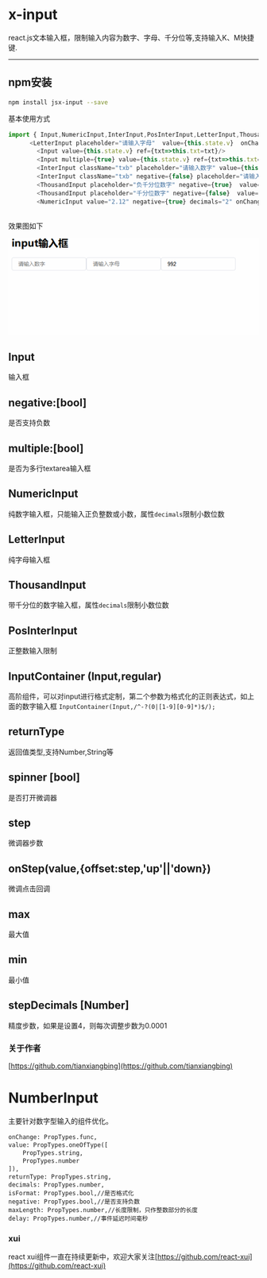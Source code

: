 <!--
 * @Descripttion: 
 * @Author: tianxiangbing
 * @Date: 2018-11-27 18:08:06
 * @LastEditTime: 2021-01-11 20:12:57
 * @github: https://github.com/tianxiangbing
 -->
# x-input
react.js文本输入框，限制输入内容为数字、字母、千分位等,支持输入K、M快捷键.
***
## npm安装

```bash
npm install jsx-input --save
```
基本使用方式
```js
import { Input,NumericInput,InterInput,PosInterInput,LetterInput,ThousandInput } from 'jsx-input';
      <LetterInput placeholder="请输入字母"  value={this.state.v}  onChange={this.changeHandle.bind(this)}/>
        <Input value={this.state.v} ref={txt=>this.txt=txt}/>
        <Input multiple={true} value={this.state.v} ref={txt=>this.txt=txt}/>
        <InterInput className="txb" placeholder="请输入数字" value={this.state.v} />
        <InterInput className="txb" negative={false} placeholder="请输入正数" value={this.state.v} />
        <ThousandInput placeholder="负千分位数字" negative={true}  value={this.state.v}  decimals="4" onChange={this.changeHandle.bind(this)}/>
        <ThousandInput placeholder="千分位数字" negative={false}  value={this.state.v}  decimals="4" onChange={this.changeHandle.bind(this)}/>
        <NumericInput value="2.12" negative={true} decimals="2" onChange={this.changeHandle.bind(this)}/>
    
```
效果图如下

![x-input](examples/input.gif)
## Input 
输入框
## negative:[bool]
是否支持负数
## multiple:[bool]
是否为多行textarea输入框
## NumericInput
纯数字输入框，只能输入正负整数或小数，属性`decimals`限制小数位数
## LetterInput
纯字母输入框
## ThousandInput
带千分位的数字输入框，属性`decimals`限制小数位数
## PosInterInput
正整数输入限制
## InputContainer (Input,regular)
高阶组件，可以对input进行格式定制，第二个参数为格式化的正则表达式，如上面的数字输入框 `InputContainer(Input,/^-?(0|[1-9][0-9]*)$/);`
## returnType 
返回值类型,支持Number,String等
## spinner [bool]
是否打开微调器
## step
微调器步数
## onStep(value,{offset:step,'up'||'down})
微调点击回调
## max
最大值
## min
最小值
## stepDecimals  [Number]
精度步数，如果是设置4，则每次调整步数为0.0001
### 关于作者
[https://github.com/tianxiangbing](https://github.com/tianxiangbing)

# NumberInput
主要针对数字型输入的组件优化。
```
onChange: PropTypes.func,
value: PropTypes.oneOfType([
    PropTypes.string,
    PropTypes.number
]),
returnType: PropTypes.string,
decimals: PropTypes.number,
isFormat: PropTypes.bool,//是否格式化
negative: PropTypes.bool,//是否支持负数
maxLength: PropTypes.number,//长度限制，只作整数部分的长度
delay: PropTypes.number,//事件延迟时间毫秒
```
### xui
react xui组件一直在持续更新中，欢迎大家关注[https://github.com/react-xui](https://github.com/react-xui)